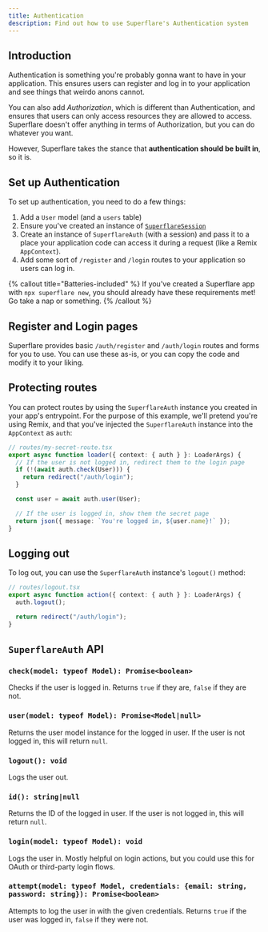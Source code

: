 ```yaml
---
title: Authentication
description: Find out how to use Superflare's Authentication system
---
```


## Introduction

Authentication is something you're probably gonna want to have in your application. This ensures users can register and log in to your application and see things that weirdo anons cannot.

You can also add _Authorization_, which is different than Authentication, and ensures that users can only access resources they are allowed to access. Superflare doesn't offer anything in terms of Authorization, but you can do whatever you want.

However, Superflare takes the stance that **authentication should be built in**, so it is.

## Set up Authentication

To set up authentication, you need to do a few things:

1. Add a `User` model (and a `users` table)
2. Ensure you've created an instance of [`SuperflareSession`](/sessions)
3. Create an instance of `SuperflareAuth` (with a session) and pass it to a place your application code can access it during a request (like a Remix `AppContext`).
4. Add some sort of `/register` and `/login` routes to your application so users can log in.

{% callout title="Batteries-included" %}
If you've created a Superflare app with `npx superflare new`, you should already have these requirements met! Go take a nap or something.
{% /callout %}

## Register and Login pages

Superflare provides basic `/auth/register` and `/auth/login` routes and forms for you to use. You can use these as-is, or you can copy the code and modify it to your liking.

## Protecting routes

You can protect routes by using the `SuperflareAuth` instance you created in your app's entrypoint. For the purpose of this example, we'll pretend you're using Remix, and that you've injected the `SuperflareAuth` instance into the `AppContext` as `auth`:

```ts
// routes/my-secret-route.tsx
export async function loader({ context: { auth } }: LoaderArgs) {
  // If the user is not logged in, redirect them to the login page
  if (!(await auth.check(User))) {
    return redirect("/auth/login");
  }

  const user = await auth.user(User);

  // If the user is logged in, show them the secret page
  return json({ message: `You're logged in, ${user.name}!` });
}
```

## Logging out

To log out, you can use the `SuperflareAuth` instance's `logout()` method:

```ts
// routes/logout.tsx
export async function action({ context: { auth } }: LoaderArgs) {
  auth.logout();

  return redirect("/auth/login");
}
```

## `SuperflareAuth` API

### `check(model: typeof Model): Promise<boolean>`

Checks if the user is logged in. Returns `true` if they are, `false` if they are not.

### `user(model: typeof Model): Promise<Model|null>`

Returns the user model instance for the logged in user. If the user is not logged in, this will return `null`.

### `logout(): void`

Logs the user out.

### `id(): string|null`

Returns the ID of the logged in user. If the user is not logged in, this will return `null`.

### `login(model: typeof Model): void`

Logs the user in. Mostly helpful on login actions, but you could use this for OAuth or third-party login flows.

### `attempt(model: typeof Model, credentials: {email: string, password: string}): Promise<boolean>`

Attempts to log the user in with the given credentials. Returns `true` if the user was logged in, `false` if they were not.
